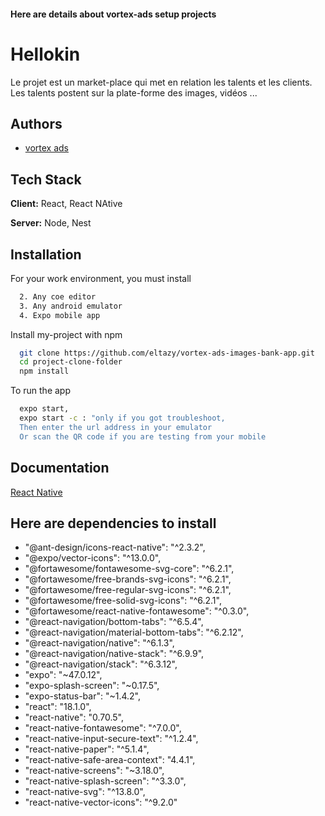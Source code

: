 #### Here are details about vortex-ads setup projects

# Hellokin

Le projet est un market-place qui met en relation les talents et les clients. Les talents postent sur la plate-forme des images, vidéos ...

## Authors

- [vortex ads](https://vortex-ads.com/)

## Tech Stack

**Client:** React, React NAtive

**Server:** Node, Nest

## Installation

For your work environment, you must install

```bash
  2. Any coe editor
  3. Any android emulator
  4. Expo mobile app
```

Install my-project with npm

```bash
  git clone https://github.com/eltazy/vortex-ads-images-bank-app.git
  cd project-clone-folder
  npm install
```

To run the app

```bash
  expo start,
  expo start -c : "only if you got troubleshoot,
  Then enter the url address in your emulator
  Or scan the QR code if you are testing from your mobile
```

## Documentation

[React Native](https://reactnative.dev/docs/getting-started)

## Here are dependencies to install

- "@ant-design/icons-react-native": "^2.3.2",
- "@expo/vector-icons": "^13.0.0",
- "@fortawesome/fontawesome-svg-core": "^6.2.1",
- "@fortawesome/free-brands-svg-icons": "^6.2.1",
- "@fortawesome/free-regular-svg-icons": "^6.2.1",
- "@fortawesome/free-solid-svg-icons": "^6.2.1",
- "@fortawesome/react-native-fontawesome": "^0.3.0",
- "@react-navigation/bottom-tabs": "^6.5.4",
- "@react-navigation/material-bottom-tabs": "^6.2.12",
- "@react-navigation/native": "^6.1.3",
- "@react-navigation/native-stack": "^6.9.9",
- "@react-navigation/stack": "^6.3.12",
- "expo": "~47.0.12",
- "expo-splash-screen": "~0.17.5",
- "expo-status-bar": "~1.4.2",
- "react": "18.1.0",
- "react-native": "0.70.5",
- "react-native-fontawesome": "^7.0.0",
- "react-native-input-secure-text": "^1.2.4",
- "react-native-paper": "^5.1.4",
- "react-native-safe-area-context": "4.4.1",
- "react-native-screens": "~3.18.0",
- "react-native-splash-screen": "^3.3.0",
- "react-native-svg": "^13.8.0",
- "react-native-vector-icons": "^9.2.0"
